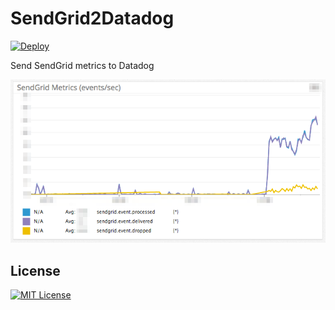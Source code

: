 # SendGrid2Datadog

[![Deploy](https://www.herokucdn.com/deploy/button.png)](https://heroku.com/deploy)

Send SendGrid metrics to Datadog

![sendgrid2datadog](images/sendgrid2datadog.png)

## License

[![MIT License](http://img.shields.io/badge/license-MIT-blue.svg?style=flat)](LICENSE)
